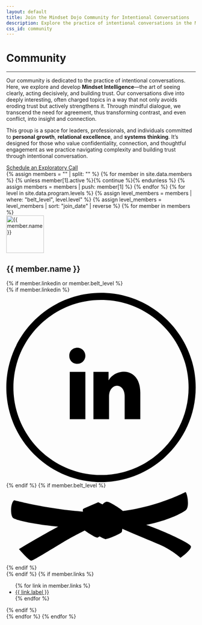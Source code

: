 ```yaml
---
layout: default
title: Join the Mindset Dojo Community for Intentional Conversations
description: Explore the practice of intentional conversations in the Mindset Dojo community. Develop Mindset Intelligence to see clearly, act decisively, and build trust. Join leaders and individuals who value personal growth, relational excellence, and systems thinking.
css_id: community
---
```


<h1>Community</h1>
<hr>
<p>Our community is dedicated to the practice of intentional conversations. Here, we explore and develop <strong>Mindset Intelligence</strong>—the art of seeing clearly, acting decisively, and building trust. Our conversations dive into deeply interesting, often charged topics in a way that not only avoids eroding trust but actively strengthens it. Through mindful dialogue, we transcend the need for agreement, thus transforming contrast, and even conflict, into insight and connection.</p>
<p>This group is a space for leaders, professionals, and individuals committed to <strong>personal growth</strong>, <strong>relational excellence</strong>, and <strong>systems thinking</strong>. It’s designed for those who value confidentiality, connection, and thoughtful engagement as we practice navigating complexity and building trust through intentional conversation.</p>
<a href="{{site.connect_url}}" target="_blank">Schedule an Exploratory Call</a>
<div class="md-members">
{% assign members = "" | split: "" %}
{% for member in site.data.members %}
	{% unless member[1].active %}{% continue %}{% endunless %}
	{% assign members = members | push: member[1] %}
{% endfor %}
{% for level in site.data.program.levels %}
	{% assign level_members = members | where: "belt_level", level.level" %}
	{% assign level_members = level_members | sort: "join_date" | reverse %}
	{% for member in members %}
	<section>
		<img src="{{member.profile_picture}}" width="100" height="100" alt="{{ member.name }}" />
		<h2>{{ member.name }}</h2>
		{% if member.linkedin or member.belt_level %}
		<div class="md-group">
			{% if member.linkedin %}
			<a href="{{ member.linkedin }}" target="_blank" aria-label="LinkedIn">
				<svg class="md-icon-svg" xmlns="http://www.w3.org/2000/svg" version="1.1" viewBox="0 0 40 40"><path d="M20,1.5c10.2,0,18.5,8.3,18.5,18.5s-8.3,18.5-18.5,18.5S1.5,30.2,1.5,20,9.8,1.5,20,1.5ZM20,0C9,0,0,9,0,20s9,20,20,20,20-9,20-20S31,0,20,0ZM16.7,13.3c0,.9-.7,1.7-1.7,1.7s-1.7-.7-1.7-1.7.7-1.7,1.7-1.7,1.7.8,1.7,1.7ZM16.7,16.7h-3.3v10h3.3v-10ZM21.7,16.7h-3.3v10h3.3v-4.8c0-2.9,3.3-3.1,3.3,0v4.8h3.3v-5.6c0-5.5-5.2-5.3-6.7-2.6,0,0,0-1.8,0-1.8Z"/></svg>
			</a>
			{% endif %}
			{% if member.belt_level %}
			<svg class="md-belt-svg {{ level.color }}" xmlns="http://www.w3.org/2000/svg" version="1.1" viewBox="0 0 500 200"><path class="st3" d="M202.6,53.8s-1.5,5,.2,7.4,24.9,1.8,24.9,1.8l-11.3-10.2-13.8,1.1h0Z"/><path class="st4" d="M20.4,30.9s119.2,32.1,233.8,32.1S468.9,11.8,472.7,9.5c3.8-2.3,13,39,.8,48.1-12.2,9.2-81,48.9-216.2,48.9S24.3,85.1,17.4,77.5s-6.9-38.2,3.1-46.6h-.1Z"/><path class="st0" d="M262.6,134s-22.2-6.1-28.3-21.4,58.8-29.8,58.8-29.8l-6.1,31.3-24.4,19.9h0Z"/><path class="st4" d="M206.1,110.4s30.6,21.4,35.1,19.1c4.6-2.3,58.8-36.7,58.8-36.7l-45.8-33.6-50.4,38.2,2.3,13h0Z"/><path class="st4" d="M33.4,160s125.3-76.4,200.9-107c75.6-30.6,30.6,29,30.6,29,0,0-78.7,38.2-110.8,57.3-32.1,19.1-81.7,50.4-87.9,51.2-6.1.8-32.9-30.6-32.9-30.6h.1Z"/><path class="st3" d="M266.6,35s-5.3-1.9-14.1,8.5c-8.9,10.3,15.1,8.2,15.1,8.2l-.9-16.7h-.1Z"/><path class="st1" d="M242.8,36.2s94.7,49.7,127.6,60.4c32.9,10.7,113.8,46.6,116.9,55.8s-27.5,30.6-27.5,30.6c0,0-23.7-21.4-54.2-34.4-30.6-13-83.3-34.4-112.3-48.1-29-13.8-89.4-47.4-89.4-47.4l39-16.8h0Z"/><path class="st2" d="M266.4,35.5s-2.3,92.4-4.6,97c-2.3,4.6,42.8-13,43.5-18.3.8-5.3,6.9-50.4,2.3-55s-36.7-26-41.3-23.7h.1Z"/></svg>
			{% endif %}
		</div>
		{% endif %}
		{% if member.links %}
		<ul>
			{% for link in member.links %}
			<li><a href="{{ link.url }}">{{ link.label }}</a></li>
			{% endfor %}
		</ul>
		{% endif %}
	</section>
	{% endfor %}
{% endfor %}
</div>
